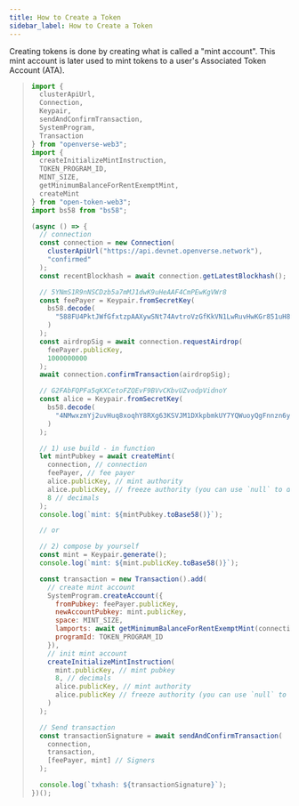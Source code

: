 ```yaml
---
title: How to Create a Token
sidebar_label: How to Create a Token
---
```


Creating tokens is done by creating what is called a "mint account". This mint account is later used to mint tokens to a user's Associated Token Account (ATA).

> ```javascript
> import {
>   clusterApiUrl,
>   Connection,
>   Keypair,
>   sendAndConfirmTransaction,
>   SystemProgram,
>   Transaction
> } from "openverse-web3";
> import {
>   createInitializeMintInstruction,
>   TOKEN_PROGRAM_ID,
>   MINT_SIZE,
>   getMinimumBalanceForRentExemptMint,
>   createMint
> } from "open-token-web3";
> import bs58 from "bs58";
> 
> (async () => {
>   // connection
>   const connection = new Connection(
>     clusterApiUrl("https://api.devnet.openverse.network"),
>     "confirmed"
>   );
>   const recentBlockhash = await connection.getLatestBlockhash();
> 
>   // 5YNmS1R9nNSCDzb5a7mMJ1dwK9uHeAAF4CmPEwKgVWr8
>   const feePayer = Keypair.fromSecretKey(
>     bs58.decode(
>       "588FU4PktJWfGfxtzpAAXywSNt74AvtroVzGfKkVN1LwRuvHwKGr851uH8czM5qm4iqLbs1kKoMKtMJG4ATR7Ld2"
>     )
>   );
>   const airdropSig = await connection.requestAirdrop(
>     feePayer.publicKey,
>     1000000000
>   );
>   await connection.confirmTransaction(airdropSig);
> 
>   // G2FAbFQPFa5qKXCetoFZQEvF9BVvCKbvUZvodpVidnoY
>   const alice = Keypair.fromSecretKey(
>     bs58.decode(
>       "4NMwxzmYj2uvHuq8xoqhY8RXg63KSVJM1DXkpbmkUY7YQWuoyQgFnnzn6yo3CMnqZasnNPNuAT2TLwQsCaKkUddp"
>     )
>   );
> 
>   // 1) use build - in function
>   let mintPubkey = await createMint(
>     connection, // connection
>     feePayer, // fee payer
>     alice.publicKey, // mint authority
>     alice.publicKey, // freeze authority (you can use `null` to disable it. when you disable it, you can't turn it on again)
>     8 // decimals
>   );
>   console.log(`mint: ${mintPubkey.toBase58()}`);
> 
>   // or
> 
>   // 2) compose by yourself
>   const mint = Keypair.generate();
>   console.log(`mint: ${mint.publicKey.toBase58()}`);
> 
>   const transaction = new Transaction().add(
>     // create mint account
>     SystemProgram.createAccount({
>       fromPubkey: feePayer.publicKey,
>       newAccountPubkey: mint.publicKey,
>       space: MINT_SIZE,
>       lamports: await getMinimumBalanceForRentExemptMint(connection),
>       programId: TOKEN_PROGRAM_ID
>     }),
>     // init mint account
>     createInitializeMintInstruction(
>       mint.publicKey, // mint pubkey
>       8, // decimals
>       alice.publicKey, // mint authority
>       alice.publicKey // freeze authority (you can use `null` to disable it. when you disable it, you can't turn it on again)
>     )
>   );
> 
>   // Send transaction
>   const transactionSignature = await sendAndConfirmTransaction(
>     connection,
>     transaction,
>     [feePayer, mint] // Signers
>   );
> 
>   console.log(`txhash: ${transactionSignature}`);
> })();
> ```